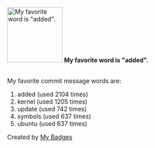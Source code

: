 <img src="https://my-badges.github.io/my-badges/favorite-word.png" alt="My favorite word is &quot;added&quot;." title="My favorite word is &quot;added&quot;." width="128">
<strong>My favorite word is &quot;added&quot;.</strong>
<br><br>

My favorite commit message words are:

1. added (used 2104 times)
2. kernel (used 1205 times)
3. update (used 742 times)
4. symbols (used 637 times)
5. ubuntu (used 637 times)


Created by <a href="https://github.com/my-badges/my-badges">My Badges</a>